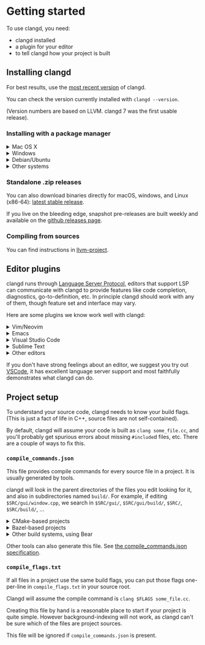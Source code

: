 # Getting started

To use clangd, you need:

- clangd installed
- a plugin for your editor
- to tell clangd how your project is built

## Installing clangd

For best results, use the [most recent version](https://github.com/clangd/clangd/releases/latest) of clangd. 

You can check the version currently installed with `clangd --version`.

(Version numbers are based on LLVM. clangd 7 was the first usable release).

### Installing with a package manager

<details>
<summary markdown="span">Mac OS X</summary>
 
Clangd can be installed (along with LLVM) via [Homebrew](https://brew.sh):
```
brew install llvm
```

or with [MacPorts](https://www.macports.org/):

```
sudo port install clang-11
```

</details>

<details>
<summary markdown="span">Windows</summary>
Download the LLVM installer from [releases.llvm.org](http://releases.llvm.org/download.html)
</details>

<details>
<summary markdown="span">Debian/Ubuntu</summary>
Installing the `clangd` package will usually give you a slightly older version.

Try to install a packaged release (12.0):

```bash
sudo apt-get install clangd-12
```

If that's not found, at least `clangd-9` or `clangd-8` should be available.
Versions before 8 were part of the `clang-tools` package.

This will install clangd as `/usr/bin/clangd-12`. Make it the default `clangd`:

```bash
sudo update-alternatives --install /usr/bin/clangd clangd /usr/bin/clangd-12 100
```

</details>

<details>
<summary markdown="span">Other systems</summary>
Most distributions include clangd in a `clangd` package, in a `clang-tools`
package, or in the full `llvm` distribution.

For some platforms, binaries are also available at [releases.llvm.org](http://releases.llvm.org/download.html).
</details>

### Standalone .zip releases

You can also download binaries directly for macOS, windows, and Linux (x86-64):
[latest stable release](https://github.com/clangd/clangd/releases/latest).

If you live on the bleeding edge, snapshot pre-releases are built weekly and
available on the [github releases page](https://github.com/clangd/clangd/releases).

### Compiling from sources

You can find instructions in
[llvm-project](https://github.com/llvm/llvm-project/tree/main/clang-tools-extra/clangd#building-and-testing-clangd).

## Editor plugins

clangd runs through [Language Server Protocol](https://microsoft.github.io/language-server-protocol/), editors that
support LSP can communicate with clangd to provide features like code completion, diagnostics, go-to-definition, etc.
In principle clangd should work with any of them, though feature set and interface may vary.

Here are some plugins we know work well with clangd:

<details>
<summary markdown="span">Vim/Neovim</summary>
Vim and Neovim have several plugins that can communicate with clangd.

### YouCompleteMe

Supports both Vim and Neovim. Note that clangd support is not enabled by default in [YouCompleteMe](https://github.com/ycm-core/YouCompleteMe),
you must install it with `install.py --clangd-completer`.

We recommend changing a couple of YCM's default settings. In `.vimrc` add:
```
" Let clangd fully control code completion
let g:ycm_clangd_uses_ycmd_caching = 0
" Use installed clangd, not YCM-bundled clangd which doesn't get updates.
let g:ycm_clangd_binary_path = exepath("clangd")
```

You should see errors highlighted and completions as you type.

![Code completion in YouCompleteMe](screenshots/ycm_completion.png)

YouCompleteMe supports many of clangd's features:

- code completion
- diagnostics and fixes (`:YcmCompleter FixIt`)
- find declarations, references, and definitions (`:YcmCompleter GoTo` etc)
- rename symbol (`:YcmCompleter RefactorRename`)

Under the hood:

- **Debug logs**: run `:YcmDebugInfo` to see clangd status, and `:YcmToggleLogs`
  to view clangd's debug logs.
- **Command-line flags**: Set `g:ycm_clangd_args` in `.vimrc`, e.g.:

  ```vim
  let g:ycm_clangd_args = ['-log=verbose', '-pretty']
  ```

- **Alternate clangd binary**: set `g:ycm_clangd_binary_path` in `.vimrc`.

### coc-clangd

Supports both Vim and Neovim. [coc-clangd](https://github.com/clangd/coc-clangd) is an extension for
[coc.nvim](https://github.com/neoclide/coc.nvim), you need to [install coc.nvim](https://github.com/neoclide/coc.nvim/wiki/Install-coc.nvim) first.

`:CocInstall coc-clangd` in Vim/Neovim to install coc-clangd. coc-clangd will try to find clangd from your `$PATH`,
if not found, run `:CocCommand clangd.install` to install the [latest release](https://github.com/clangd/clangd/releases/latest)
from GitHub, or set `clangd.path` in `:CocConfig` to use custom clangd binary.

coc-clangd provides configurations for clangd, you can set them in `:CocConfig`:

```json
{
  "clangd.path": "/path/to/custom/clangd",
  "clangd.arguments": ["--background-index", "--clang-tidy"],
  "clangd.fallbackFlags": ["-std=c++23"]
}
```

Check [coc-clangd's README](https://github.com/clangd/coc-clangd?tab=readme-ov-file#configurations) for more options.

coc-clangd also provides commands to interact with clangd:

- `:CocCommand clangd.switchSourceHeader`, switch between source/header files
- `:CocCommand clangd.symbolInfo`, resolve symbol info under the cursor
- `:CocCommand clangd.memoryUsage`, show memory usage
- `:CocCommand clangd.install`, install latest release from GitHub
- `:CocCommand clangd.update`, check and update clangd from GitHub

There are two ways to get request/response logs from coc-clangd:

1. Set `"clangd.trace.server": "verbose"` in `:CocConfig`, and check the output in `:CocCommand workspace.showOutput clangd`.
2. Set `"clangd.trace.file": "/tmp/clangd.log"`, clangd will output logs to the file.

### Neovim built-in LSP client

Neovim only. Neovim has a built-in LSP client, which can be configured to work with clangd.

1. install [nvim-lspconfig](https://github.com/neovim/nvim-lspconfig) with your plugin manager
2. enable clangd in your init.lua: `require'lspconfig'.clangd.setup{}`
3. the `ClangdSwitchSourceHeader` and `ClangdShowSymbolInfo` commands will be enabled when you are in a C/C++ file
4. you can pass additional arguments to clangd to trace logs or enable more features:

```lua
local lspconfig = require('lspconfig')
lspconfig.clangd.setup({
  cmd = {'clangd', '--background-index', '--clang-tidy', '--log=verbose'},
  init_options = {
    fallback_flags = { '-std=c++17' },
  },
})
```

You can also create your own LSP configuration by using the `vim.lsp.start` function. For more details, check `:help vim.lsp.start`
or use [clangd_extensions.nvim](https://github.com/p00f/clangd_extensions.nvim) directly, with more off-spec features support.
</details>

<details>
<summary markdown="span">Emacs</summary>
[eglot](https://github.com/joaotavora/eglot) can be configured to work with clangd.

Install eglot with `M-x package-install RET eglot RET`.

Add the following to `~/.emacs` to enable clangd:

```elisp
(require 'eglot)
(add-to-list 'eglot-server-programs '((c++-mode c-mode) "clangd"))
(add-hook 'c-mode-hook 'eglot-ensure)
(add-hook 'c++-mode-hook 'eglot-ensure)
```

After restarting you should see diagnostics for errors in your code, and `M-x
completion-at-point` should work.

![Diagnostics in Emacs](screenshots/emacs_diagnostics.png)

eglot supports many of clangd's features, with caveats:

- code completion, enhanced by `company-mode`, see below
- diagnostics and fixes
- find definitions and references (`M-x xref-find-definitions` etc)
- hover and highlights
- code actions (`M-x eglot-code-actions`)

### company-mode

eglot does have basic integration with company-mode, which provides a more
fluent completion UI.

You can install it with `M-x package-install RET company RET`, and enable it
with `M-x company-mode`.

![Completion in company-mode](screenshots/emacs_company.png)

### Under the hood

- **Debug logs**: available in the `EGLOT events` buffer.
- **Command-line flags and alternate binary**: instead of adding `"clangd"`
  to `eglot-server-programs`, add `("/path/to/clangd" "-log=verbose")` etc.
</details>

<details>
<summary markdown="span">Visual Studio Code</summary>
The official extension is
[vscode-clangd](https://marketplace.visualstudio.com/items?itemName=llvm-vs-code-extensions.vscode-clangd)
and can be installed from within VSCode.

Choose **View** --> **Extensions**, then search for "clangd". (Make sure
the Microsoft C/C++ extension is **not** installed).

After restarting, you should see red underlines underneath errors, and
you should get rich code completions including e.g. function parameters.

![Code completion in VSCode](screenshots/basic_completion.png)

vscode-clangd has excellent support for all clangd features, including:

- code completion
- diagnostics and fixes
- find declarations, references, and definitions
- find symbol in file (`Ctrl-P @foo`) or workspace (`Ctrl-P #foo`)
- hover and highlights
- code actions

### Under the hood

- **Debug logs**: when clangd is running, you should see "Clang Language Server"
  in the dropdown of the Output panel (**View** -> **Output**).
- **Command-line flags**: these can be passed in the `clangd.arguments` array
  in your `settings.json`. (**File** -> **Preferences** -> **Settings**).
- **Alternate clangd binary**: set the `clangd.path` string in `settings.json`.
</details>

<details>
<summary markdown="span">Sublime Text</summary>
[tomv564/LSP](https://github.com/tomv564/LSP) works with clangd out of the box.

Select **Tools**-->**Install Package Control** (if you haven't installed it yet).

Press `Ctrl-Shift-P` and select **Package Control: Install Package**. Select
**LSP**.

Press `Ctrl-Shift-P` and select **LSP: Enable Language Server Globally**. Select
**clangd**.

Open a C++ file, and you should see diagnostics and completion:

![Completion in Sublime Text](screenshots/sublime_completion.png)

The LSP package has excellent support for all most clangd features, including:

- code completion (a bit noisy due to how snippets are presented)
- diagnostics and fixes
- find definition and references
- hover and highlights
- code actions

### Under the hood

Settings can be tweaked under **Preferences**-->**Package Settings**-->**LSP**.

- **Debug logs**: add `"log_stderr": true`
- **Command-line flags and alternate clangd binary**: inside the
  `"clients": {"clangd": { ... } }` section, add
  `"command": ["/path/to/clangd", "-log=verbose"]` etc.

</details>

<details>
<summary markdown="span">Other editors</summary>
There is a directory of LSP clients at [langserver.org](http://langserver.org).

A generic client should be configured to run the command `clangd`, and
communicate via the language server protocol on standard input/output.
</details>

If you don't have strong feelings about an editor, we suggest you try out
[VSCode](https://code.visualstudio.com/), it has excellent language server
support and most faithfully demonstrates what clangd can do.

## Project setup

To understand your source code, clangd needs to know your build flags.
(This is just a fact of life in C++, source files are not self-contained).

By default, clangd will assume your code is built as `clang some_file.cc`,
and you'll probably get spurious errors about missing `#include`d files, etc.
There are a couple of ways to fix this.

### `compile_commands.json`

This file provides compile commands for every source file in a project.
It is usually generated by tools.

clangd will look in the parent directories of the files you edit looking for it,
and also in subdirectories named `build/`.
For example, if editing `$SRC/gui/window.cpp`, we search in `$SRC/gui/`,
`$SRC/gui/build/`, `$SRC/`, `$SRC/build/`, ...

<details>
<summary markdown="span">CMake-based projects</summary>
If your project builds with CMake, it can generate this file. You should enable
it with:

```bash
cmake -DCMAKE_EXPORT_COMPILE_COMMANDS=1
```

`compile_commands.json` will be written to your build directory.
If your build directory is `$SRC` or `$SRC/build`, clangd will find it.
Otherwise, symlink or copy it to `$SRC`, the root of your source tree.

```bash
ln -s ~/myproject-build/compile_commands.json ~/myproject/
```
</details>

<details>
<summary markdown="span">Bazel-based projects</summary>
Bazel can generate this file via [this extractor extension](https://github.com/hedronvision/bazel-compile-commands-extractor). Refer to instructions in the project README; it is intended for use with clangd. 
</details>

<details>
<summary markdown="span">Other build systems, using Bear</summary>
[Bear](https://github.com/rizsotto/Bear) is a tool to generate a
compile_commands.json file by recording a complete build.

For a `make`-based build, you can run `make clean; bear -- make` to generate the
file (and run a clean build!).
</details>

Other tools can also generate this file. See [the compile_commands.json
specification](https://clang.llvm.org/docs/JSONCompilationDatabase.html).

### `compile_flags.txt`

If all files in a project use the same build flags, you can put those
flags one-per-line in `compile_flags.txt` in your source root.

Clangd will assume the compile command is `clang $FLAGS some_file.cc`.

Creating this file by hand is a reasonable place to start if your project is
quite simple. However background-indexing will not work, as clangd can't be
sure which of the files are project sources.

This file will be ignored if `compile_commands.json` is present.
